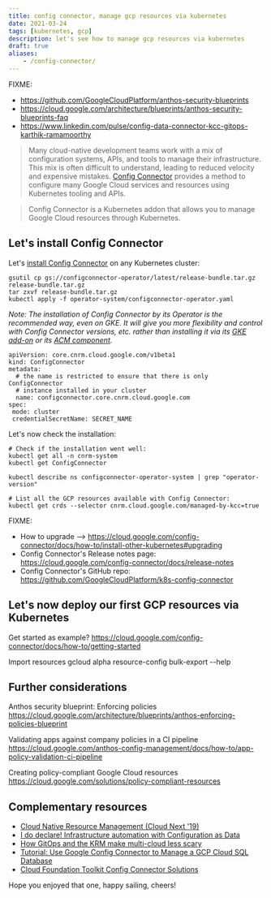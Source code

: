 ```yaml
---
title: config connector, manage gcp resources via kubernetes
date: 2021-03-24
tags: [kubernetes, gcp]
description: let's see how to manage gcp resources via kubernetes
draft: true
aliases:
    - /config-connector/
---
```

FIXME:
- https://github.com/GoogleCloudPlatform/anthos-security-blueprints
- https://cloud.google.com/architecture/blueprints/anthos-security-blueprints-faq
- https://www.linkedin.com/pulse/config-data-connector-kcc-gitops-karthik-ramamoorthy


> Many cloud-native development teams work with a mix of configuration systems, APIs, and tools to manage their infrastructure. This mix is often difficult to understand, leading to reduced velocity and expensive mistakes. [Config Connector](https://cloud.google.com/config-connector/docs/overview) provides a method to configure many Google Cloud services and resources using Kubernetes tooling and APIs.

> Config Connector is a Kubernetes addon that allows you to manage Google Cloud resources through Kubernetes.

## Let's install Config Connector

Let's [install Config Connector](https://cloud.google.com/config-connector/docs/concepts/installation-types) on any Kubernetes cluster:
```
gsutil cp gs://configconnector-operator/latest/release-bundle.tar.gz release-bundle.tar.gz
tar zxvf release-bundle.tar.gz
kubectl apply -f operator-system/configconnector-operator.yaml
```
_Note: The installation of Config Connector by its Operator is the recommended way, even on GKE. It will give you more flexibility and control with Config Connector versions, etc. rather than installing it via its [GKE add-on](https://cloud.google.com/config-connector/docs/how-to/install-upgrade-uninstall) or its [ACM component](https://cloud.google.com/anthos-config-management/docs/how-to/installing-config-connector)._


```
apiVersion: core.cnrm.cloud.google.com/v1beta1
kind: ConfigConnector
metadata:
  # the name is restricted to ensure that there is only ConfigConnector
  # instance installed in your cluster
  name: configconnector.core.cnrm.cloud.google.com
spec:
 mode: cluster
 credentialSecretName: SECRET_NAME
```

Let's now check the installation:
```
# Check if the installation went well:
kubectl get all -n cnrm-system
kubectl get ConfigConnector

kubectl describe ns configconnector-operator-system | grep "operator-version"

# List all the GCP resources available with Config Connector:
kubectl get crds --selector cnrm.cloud.google.com/managed-by-kcc=true
```

FIXME:
- How to upgrade --> https://cloud.google.com/config-connector/docs/how-to/install-other-kubernetes#upgrading
- Config Connector's Release notes page: https://cloud.google.com/config-connector/docs/release-notes
- Config Connector's GitHub repo: https://github.com/GoogleCloudPlatform/k8s-config-connector

## Let's now deploy our first GCP resources via Kubernetes

Get started as example?
https://cloud.google.com/config-connector/docs/how-to/getting-started

Import resources
gcloud alpha resource-config bulk-export --help

## Further considerations

Anthos security blueprint: Enforcing policies
https://cloud.google.com/architecture/blueprints/anthos-enforcing-policies-blueprint

Validating apps against company policies in a CI pipeline
https://cloud.google.com/anthos-config-management/docs/how-to/app-policy-validation-ci-pipeline

Creating policy-compliant Google Cloud resources
https://cloud.google.com/solutions/policy-compliant-resources

## Complementary resources

- [Cloud Native Resource Management (Cloud Next '19)](https://youtu.be/s_hiFuRDJSE)
- [I do declare! Infrastructure automation with Configuration as Data](https://cloud.google.com/blog/products/containers-kubernetes/understanding-configuration-as-data-in-kubernetes)
- [How GitOps and the KRM make multi-cloud less scary](https://seroter.com/2021/01/12/how-gitops-and-the-krm-make-multi-cloud-less-scary/)
- [Tutorial: Use Google Config Connector to Manage a GCP Cloud SQL Database](https://thenewstack.io/tutorial-use-google-config-connector-to-manage-a-gcp-cloud-sql-database/)
- [Cloud Foundation Toolkit Config Connector Solutions](https://github.com/GoogleCloudPlatform/cloud-foundation-toolkit/tree/master/config-connector/solutions)

Hope you enjoyed that one, happy sailing, cheers!